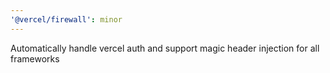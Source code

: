 ```yaml
---
'@vercel/firewall': minor
---
```


Automatically handle vercel auth and support magic header injection for all frameworks
